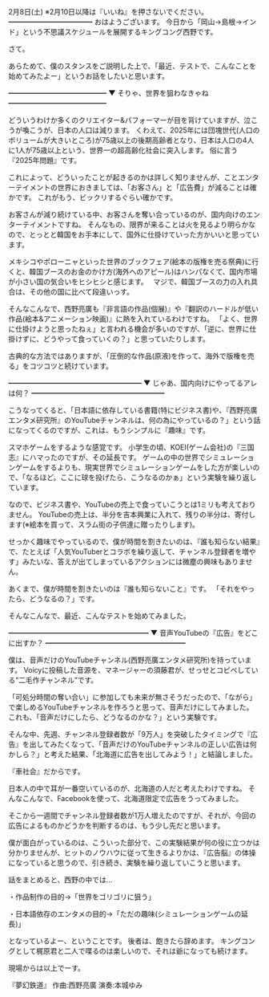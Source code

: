 2月8日(土) ※2月10日以降は『いいね』を押さないでください。
━━━━━━━━━━━━
おはようございます。
今日から「岡山→島根→インド」という不思議スケジュールを展開するキングコング西野です。

さて。

あらためて、僕のスタンスをご説明した上で、「最近、テストで、こんなことを始めてみたよー」というお話をしたいと思います。

━━━━━━━━━━━━━━
▼ そりゃ、世界を狙わなきゃね
━━━━━━━━━━━━━━

どういうわけか多くのクリエイター&パフォーマーが目を背けていますが、泣こうが喚こうが、日本の人口は減ります。
くわえて、2025年には団塊世代(人口のボリュームが大きいところ)が75歳以上の後期高齢者となり、日本は人口の4人に1人が75歳以上という、世界一の超高齢化社会に突入します。
俗に言う『2025年問題』です。

これによって、どういったことが起きるのかは詳しく知りませんが、ことエンターテイメントの世界におきましては、「お客さん」と「広告費」が減ることは確かです。
これがもう、ビックリするぐらい確かです。

お客さんが減り続けている中、お客さんを奪い合っているのが、国内向けのエンターテイメントですね。
そんなもの、限界が来ることは火を見るより明らかなので、とっとと韓国をお手本にして、国外に仕掛けていった方かいいと思っています。

メキシコやボローニャといった世界のブックフェア(絵本の版権を売る祭典)に行くと、韓国ブースのお金のかけ方(海外へのアピール)はハンパなくて、国内市場が小さい国の気合いをヒシヒシと感じます。　
マジで、韓国ブースの力の入れ具合は、その他の国に比べて段違いっす。

そんなこんなで、西野亮廣も『非言語の作品(個展)』や『翻訳のハードルが低い作品(絵本&アニメーション映画)』に熱を入れているわけですね。
「よく、世界に仕掛けようと思ったねぇ」と言われる機会が多いのですが、「逆に、世界に仕掛けずに、どうやって食っていくの？」と思っていたりします。

古典的な方法ではありますが、「圧倒的な作品(原液)を作って、海外で版権を売る」をコツコツと続けています。

━━━━━━━━━━━━━━━━━━━
▼ じゃあ、国内向けにやってるアレは何？
━━━━━━━━━━━━━━━━━━━

こうなってくると、「日本語に依存している書籍(特にビジネス書)や、『西野亮廣エンタメ研究所』のYouTubeチャンネルは、何の為にやっているの？」という話になってくるのですが、これは、もうシンプルに『趣味』です。

スマホゲームをするような感覚です。
小学生の頃、KOEI(ゲーム会社)の『三国志』にハマったのですが、その延長です。
ゲームの中の世界でシミュレーションゲームをするよりも、現実世界でシミュレーションゲームをした方が楽しいので、「なるほど。ここに球を投げたら、こうなるのかぁ」という実験を繰り返しています。

なので、ビジネス書や、YouTubeの売上で食っていこうとは1ミリも考えておりません。
YouTubeの売上は、半分を吉本興業に入れて、残りの半分は、寄付します(※絵本を買って、スラム街の子供達に贈ったりします)。

せっかく趣味でやっているので、僕が時間を割きたいのは、『誰も知らない結果』で、たとえば「人気YouTuberとコラボを繰り返して、チャンネル登録者を増やす」みたいな、答えが出てしまっているアクションには微塵の興味もありません。

あくまで、僕が時間を割きたいのは『誰も知らないこと』です。
「それをやったら、どうなるの？」です。

そんなこんなで、最近、こんなテストを始めてみました。

━━━━━━━━━━━━━━━━━━━━
▼ 音声YouTubeの『広告』をどこに出すか？
━━━━━━━━━━━━━━━━━━━━

僕は、音声だけのYouTubeチャンネル(西野亮廣エンタメ研究所)を持っています。
Voicyに投稿した音源を、マネージャーの須藤君が、せっせとコピペしている“二毛作チャンネル”です。

「可処分時間の奪い合い」に参加しても未来が無さそうだったので、「ながら」で楽しめるYouTubeチャンネルを作ろうと思って、音声だけにしてみました。
これも、「音声だけにしたら、どうなるのかな？」という実験です。

そんな中、先週、チャンネル登録者数が「9万人」を突破したタイミングで『広告』を出してみたくなって、「音声だけのYouTubeチャンネルの正しい広告は何かしら？」と考えた結果、「北海道に広告を出してみよう！」と結論しました。

『車社会』だからです。

日本人の中で耳が一番空いているのが、北海道の人だと考えたわけですね。
そんなこんなで、Facebookを使って、北海道限定で広告をうってみました。

そこから一週間でチャンネル登録者数が1万人増えたのですが、それが、今回の広告によるものかどうかを判断するのは、もう少し先だと思います。

僕が面白がっているのは、こういった部分で、この実験結果が何の役に立つかは分かりませんが、ヒットのノウハウに従って生きるよりかは、『広告脳』の体操になっていると思うので、引き続き、実験を繰り返していこうと思います。

話をまとめると、西野の中では…

・作品制作の目的→「世界をゴリゴリに狙う」

・日本語依存のエンタメの目的→「ただの趣味(シミュレーションゲームの延長)」

となっているよー、ということです。
後者は、飽きたら辞めます。
キングコングとして梶原君と二人で喋るのは楽しいので、それは爺になっても続けます。

現場からは以上でーす。

『夢幻鉄道』
作曲:西野亮廣
演奏:本城ゆみ
